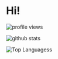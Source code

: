 # Hi!

![profile views](https://komarev.com/ghpvc/?username=ruiwenge2&color=blue&type=.svg)

![github stats](https://github-readme-stats.vercel.app/api?username=ruiwenge2&show_icons=true&theme=radical&type=.svg)

![Top Languagess](https://github-readme-stats.vercel.app/api/top-langs/?username=ruiwenge2&theme=merko)